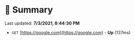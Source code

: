 # 📖 Summary
Last updated: **7/3/2021, 8:44:30 PM**

- `GET` [https://google.com](https://google.com) - **Up** (137ms)
